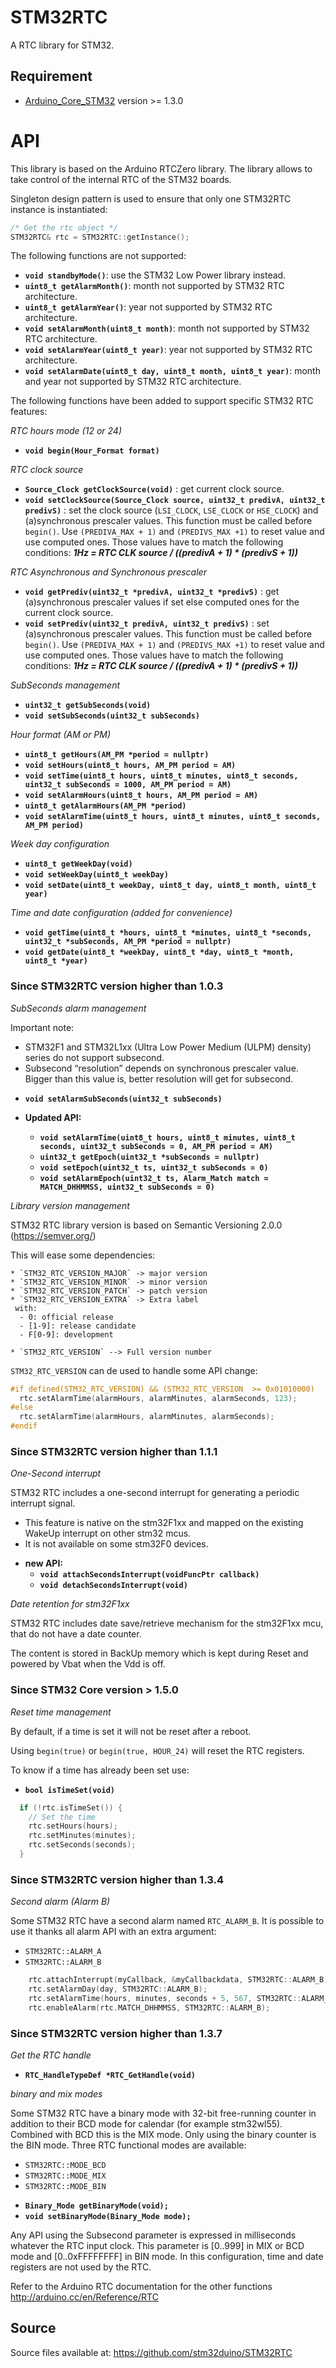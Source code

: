 # STM32RTC
A RTC library for STM32.

## Requirement
* [Arduino_Core_STM32](https://github.com/stm32duino/Arduino_Core_STM32) version >= 1.3.0

# API

This library is based on the Arduino RTCZero library.
The library allows to take control of the internal RTC of the STM32 boards.

Singleton design pattern is used to ensure that only one STM32RTC instance is instantiated:
```C++
/* Get the rtc object */
STM32RTC& rtc = STM32RTC::getInstance();
```

The following functions are not supported:

* **`void standbyMode()`**: use the STM32 Low Power library instead.
* **`uint8_t getAlarmMonth()`**: month not supported by STM32 RTC architecture.
* **`uint8_t getAlarmYear()`**: year not supported by STM32 RTC architecture.
* **`void setAlarmMonth(uint8_t month)`**: month not supported by STM32 RTC architecture.
* **`void setAlarmYear(uint8_t year)`**: year not supported by STM32 RTC architecture.
* **`void setAlarmDate(uint8_t day, uint8_t month, uint8_t year)`**: month and year not supported by STM32 RTC architecture.

The following functions have been added to support specific STM32 RTC features:

_RTC hours mode (12 or 24)_
* **`void begin(Hour_Format format)`**

_RTC clock source_
* **`Source_Clock getClockSource(void)`** : get current clock source.
* **`void setClockSource(Source_Clock source, uint32_t predivA, uint32_t predivS)`** : set the clock source (`LSI_CLOCK`, `LSE_CLOCK` or `HSE_CLOCK`) and (a)synchronous prescaler values. This function must be called before `begin()`. Use `(PREDIVA_MAX + 1)` and `(PREDIVS_MAX +1)` to reset value and use computed ones. Those values have to match the following conditions: **_1Hz = RTC CLK source / ((predivA + 1) * (predivS + 1))_**

_RTC Asynchronous and Synchronous prescaler_
* **`void getPrediv(uint32_t *predivA, uint32_t *predivS)`** : get (a)synchronous prescaler values if set else computed ones for the current clock source.
* **`void setPrediv(uint32_t predivA, uint32_t predivS)`** : set (a)synchronous prescaler values.  This function must be called before `begin()`. Use `(PREDIVA_MAX + 1)` and `(PREDIVS_MAX +1)` to reset value and use computed ones. Those values have to match the following conditions: **_1Hz = RTC CLK source / ((predivA + 1) * (predivS + 1))_**

_SubSeconds management_
* **`uint32_t getSubSeconds(void)`**
* **`void setSubSeconds(uint32_t subSeconds)`**

_Hour format (AM or PM)_
* **`uint8_t getHours(AM_PM *period = nullptr)`**
* **`void setHours(uint8_t hours, AM_PM period = AM)`**
* **`void setTime(uint8_t hours, uint8_t minutes, uint8_t seconds, uint32_t subSeconds = 1000, AM_PM period = AM)`**
* **`void setAlarmHours(uint8_t hours, AM_PM period = AM)`**
* **`uint8_t getAlarmHours(AM_PM *period)`**
* **`void setAlarmTime(uint8_t hours, uint8_t minutes, uint8_t seconds, AM_PM period)`**

_Week day configuration_
* **`uint8_t getWeekDay(void)`**
* **`void setWeekDay(uint8_t weekDay)`**
* **`void setDate(uint8_t weekDay, uint8_t day, uint8_t month, uint8_t year)`**

_Time and date configuration (added for convenience)_
* **`void getTime(uint8_t *hours, uint8_t *minutes, uint8_t *seconds, uint32_t *subSeconds, AM_PM *period = nullptr)`**
* **`void getDate(uint8_t *weekDay, uint8_t *day, uint8_t *month, uint8_t *year)`**

### Since STM32RTC version higher than 1.0.3

_SubSeconds alarm management_

  Important note:
  - STM32F1 and STM32L1xx (Ultra Low Power Medium (ULPM) density) series do not support subsecond.
  - Subsecond “resolution” depends on synchronous prescaler value. Bigger than this value is, better resolution will get for subsecond.

  * **`void setAlarmSubSeconds(uint32_t subSeconds)`**

  * **Updated API:**
    * **`void setAlarmTime(uint8_t hours, uint8_t minutes, uint8_t seconds, uint32_t subSeconds = 0, AM_PM period = AM)`**
    * **`uint32_t getEpoch(uint32_t *subSeconds = nullptr)`**
    * **`void setEpoch(uint32_t ts, uint32_t subSeconds = 0)`**
    * **`void setAlarmEpoch(uint32_t ts, Alarm_Match match = MATCH_DHHMMSS, uint32_t subSeconds = 0)`**

_Library version management_

  STM32 RTC library version is based on Semantic Versioning 2.0.0 (https://semver.org/)

  This will ease some dependencies:

    * `STM32_RTC_VERSION_MAJOR` -> major version
    * `STM32_RTC_VERSION_MINOR` -> minor version
    * `STM32_RTC_VERSION_PATCH` -> patch version
    * `STM32_RTC_VERSION_EXTRA` -> Extra label
     with:
      - 0: official release
      - [1-9]: release candidate
      - F[0-9]: development

    * `STM32_RTC_VERSION` --> Full version number

  `STM32_RTC_VERSION` can de used to handle some API change:
```C++
#if defined(STM32_RTC_VERSION) && (STM32_RTC_VERSION  >= 0x01010000)
  rtc.setAlarmTime(alarmHours, alarmMinutes, alarmSeconds, 123);
#else
  rtc.setAlarmTime(alarmHours, alarmMinutes, alarmSeconds);
#endif
```

### Since STM32RTC version higher than 1.1.1

_One-Second interrupt_

  STM32 RTC includes a one-second interrupt for generating a periodic interrupt signal.
  - This feature is native on the stm32F1xx and mapped on the existing WakeUp interrupt on other stm32 mcus.
  - It is not available on some stm32F0 devices.

  * **new API:**
    * **`void attachSecondsInterrupt(voidFuncPtr callback)`**
    * **`void detachSecondsInterrupt(void)`**


_Date retention for stm32F1xx_

  STM32 RTC includes date save/retrieve mechanism for the stm32F1xx mcu, that do not have a date counter.

  The content is stored in BackUp memory which is kept during Reset and powered by Vbat when the Vdd is off.


### Since STM32 Core version > 1.5.0
_Reset time management_

By default, if a time is set it will not be reset after a reboot.

Using `begin(true)` or `begin(true, HOUR_24)` will reset the RTC registers.

To know if a time has already been set use:
* **`bool isTimeSet(void)`**
```C++
  if (!rtc.isTimeSet()) {
    // Set the time
    rtc.setHours(hours);
    rtc.setMinutes(minutes);
    rtc.setSeconds(seconds);
  }
```

### Since STM32RTC version higher than 1.3.4
_Second alarm (Alarm B)_

Some STM32 RTC have a second alarm named `RTC_ALARM_B`.
It is possible to use it thanks all alarm API with an extra argument:
  - `STM32RTC::ALARM_A`
  - `STM32RTC::ALARM_B`

```C++
    rtc.attachInterrupt(myCallback, &myCallbackdata, STM32RTC::ALARM_B);
    rtc.setAlarmDay(day, STM32RTC::ALARM_B);
    rtc.setAlarmTime(hours, minutes, seconds + 5, 567, STM32RTC::ALARM_B);
    rtc.enableAlarm(rtc.MATCH_DHHMMSS, STM32RTC::ALARM_B);
```

### Since STM32RTC version higher than 1.3.7
_Get the RTC handle_

* **`RTC_HandleTypeDef *RTC_GetHandle(void)`**

_binary and mix modes_

Some STM32 RTC have a binary mode with 32-bit free-running counter
in addition to their BCD mode for calendar (for example stm32wl55).
Combined with BCD this is the MIX mode. Only using the binary counter is the BIN mode.
Three RTC functional modes are available:
  - `STM32RTC::MODE_BCD`
  - `STM32RTC::MODE_MIX`
  - `STM32RTC::MODE_BIN`

* **`Binary_Mode getBinaryMode(void);`**
* **`void setBinaryMode(Binary_Mode mode);`**


Any API using the Subsecond parameter is expressed in milliseconds
whatever the RTC input clock. This parameter is [0..999] in MIX or BCD mode
and [0..0xFFFFFFFF] in BIN mode. In this configuration, time and date registers
are not used by the RTC.

Refer to the Arduino RTC documentation for the other functions
http://arduino.cc/en/Reference/RTC

## Source

Source files available at:
https://github.com/stm32duino/STM32RTC
